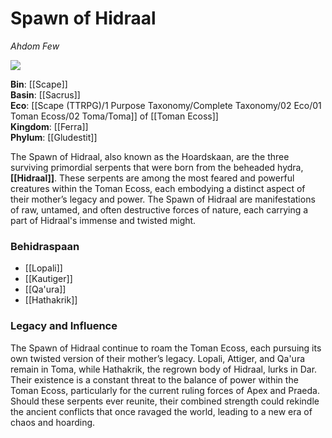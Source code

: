 <!-- wiki-header-section:start -->
# Spawn of Hidraal
_Ahdom Few_


<img src="wiki_images/Ahdom Few.png"><i></i></img>

<!-- wiki-header-section:end -->

<!-- not-for-live-publishing:start -->
<!-- obsidian-pull:start -->

**Bin**: [[Scape]]  
**Basin**: [[Sacrus]]  
**Eco**: [[Scape (TTRPG)/1 Purpose Taxonomy/Complete Taxonomy/02 Eco/01 Toman Ecoss/02 Toma/Toma]] of [[Toman Ecoss]]  
**Kingdom**: [[Ferra]]  
**Phylum**: [[Gludestit]]

The Spawn of Hidraal, also known as the Hoardskaan, are the three surviving primordial serpents that were born from the beheaded hydra, **[[Hidraal]]**. These serpents are among the most feared and powerful creatures within the Toman Ecoss, each embodying a distinct aspect of their mother’s legacy and power. The Spawn of Hidraal are manifestations of raw, untamed, and often destructive forces of nature, each carrying a part of Hidraal's immense and twisted might.

### Behidraspaan

- [[Lopali]]
- [[Kautiger]]
- [[Qa'ura]]
- [[Hathakrik]]

### Legacy and Influence

The Spawn of Hidraal continue to roam the Toman Ecoss, each pursuing its own twisted version of their mother’s legacy. Lopali, Attiger, and Qa'ura remain in Toma, while Hathakrik, the regrown body of Hidraal, lurks in Dar. Their existence is a constant threat to the balance of power within the Toman Ecoss, particularly for the current ruling forces of Apex and Praeda. Should these serpents ever reunite, their combined strength could rekindle the ancient conflicts that once ravaged the world, leading to a new era of chaos and hoarding.
<!-- obsidian-pull:end -->
<!-- not-for-live-publishing:end -->